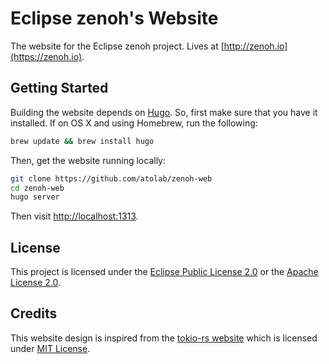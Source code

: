 # Eclipse zenoh's Website

The website for the Eclipse zenoh project. Lives at [http://zenoh.io](https://zenoh.io).

## Getting Started

Building the website depends on [Hugo](http://gohugo.io). So, first make sure
that you have it installed. If on OS X and using Homebrew, run the following:

```sh
brew update && brew install hugo
```

Then, get the website running locally:

```sh
git clone https://github.com/atolab/zenoh-web
cd zenoh-web
hugo server
```

Then visit [http://localhost:1313](http://localhost:1313).

## License

This project is licensed under the [Eclipse Public License 2.0](LICENSE)
or the [Apache License 2.0](LICENSE).

## Credits

This website design is inspired from the [tokio-rs website](https://github.com/tokio-rs/website)
which is licensed under [MIT License](LICENSE-tokio-rs).
